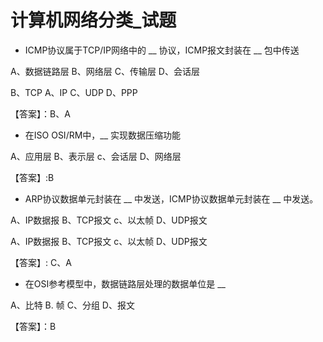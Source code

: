 # 计算机网络分类_试题

 - ICMP协议属于TCP/IP网络中的 __ 协议，ICMP报文封装在 __ 包中传送

A、数据链路层  B、网络层  C、传输层  D、会话层

B、TCP  A、IP  C、UDP  D、PPP

【答案】：B、A

 - 在ISO OSI/RM中，__ 实现数据压缩功能

A、应用层  B、表示层  c、会话层  D、网络层

【答案】:B

 - ARP协议数据单元封装在 __ 中发送，ICMP协议数据单元封装在 __ 中发送。

A、IP数据报  B、TCP报文  c、以太帧  D、UDP报文

A、IP数据报  B、TCP报文  c、以太帧  D、UDP报文

【答案】: C、A

 - 在OSI参考模型中，数据链路层处理的数据单位是 __

A、比特  B. 帧  C、分组  D、报文

【答案】：B
